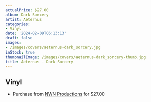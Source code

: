 ```yaml
---
actualPrice: $27.00
album: Dark Sorcery
artist: Aeternus
categories:
- Vinyl
date: '2024-02-09T06:13:13'
draft: false
images:
- /images/covers/aeternus-dark_sorcery.jpg
inStock: true
thumbnailImage: /images/covers/aeternus-dark_sorcery-thumb.jpg
title: Aeternus - Dark Sorcery
---
```


## Vinyl
* Purchase from [NWN Productions](http://shop.nwnprod.com/index.php?route=product/product&path=75&product_id=46505&sort=pd.name&order=ASC) for $27.00
